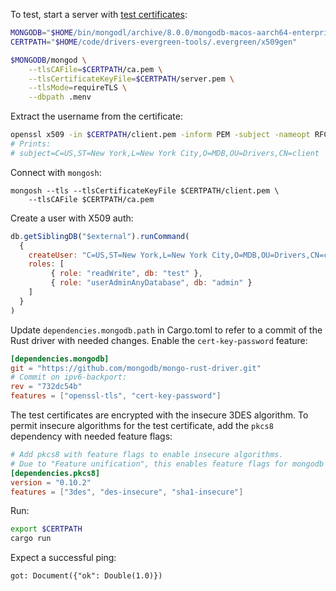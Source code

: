 To test, start a server with [test certificates](https://github.com/mongodb-labs/drivers-evergreen-tools/tree/93b20d9660fa5ef82b63d541d5a6f86f80ba4503/.evergreen/x509gen):

```bash
MONGODB="$HOME/bin/mongodl/archive/8.0.0/mongodb-macos-aarch64-enterprise-8.0.0/bin/"
CERTPATH="$HOME/code/drivers-evergreen-tools/.evergreen/x509gen"

$MONGODB/mongod \
    --tlsCAFile=$CERTPATH/ca.pem \
    --tlsCertificateKeyFile=$CERTPATH/server.pem \
    --tlsMode=requireTLS \
    --dbpath .menv
```

Extract the username from the certificate:
```bash
openssl x509 -in $CERTPATH/client.pem -inform PEM -subject -nameopt RFC2253 -noout
# Prints:
# subject=C=US,ST=New York,L=New York City,O=MDB,OU=Drivers,CN=client
```

Connect with `mongosh`:
```
mongosh --tls --tlsCertificateKeyFile $CERTPATH/client.pem \
    --tlsCAFile $CERTPATH/ca.pem
```

Create a user with X509 auth:
```javascript
db.getSiblingDB("$external").runCommand(
  {
    createUser: "C=US,ST=New York,L=New York City,O=MDB,OU=Drivers,CN=client",
    roles: [
         { role: "readWrite", db: "test" },
         { role: "userAdminAnyDatabase", db: "admin" }
    ]
  }
)
```


Update `dependencies.mongodb.path` in Cargo.toml to refer to a commit of the Rust driver with needed changes. Enable the `cert-key-password` feature:

```toml
[dependencies.mongodb]
git = "https://github.com/mongodb/mongo-rust-driver.git"
# Commit on ipv6-backport:
rev = "732dc54b"
features = ["openssl-tls", "cert-key-password"]
```

The test certificates are encrypted with the insecure 3DES algorithm. To permit insecure algorithms for the test certificate, add the `pkcs8` dependency with needed feature flags:

```toml
# Add pkcs8 with feature flags to enable insecure algorithms.
# Due to "Feature unification", this enables feature flags for mongodb driver.
[dependencies.pkcs8]
version = "0.10.2"
features = ["3des", "des-insecure", "sha1-insecure"]
```

Run:
```bash
export $CERTPATH
cargo run
```

Expect a successful ping:
```
got: Document({"ok": Double(1.0)})
```
